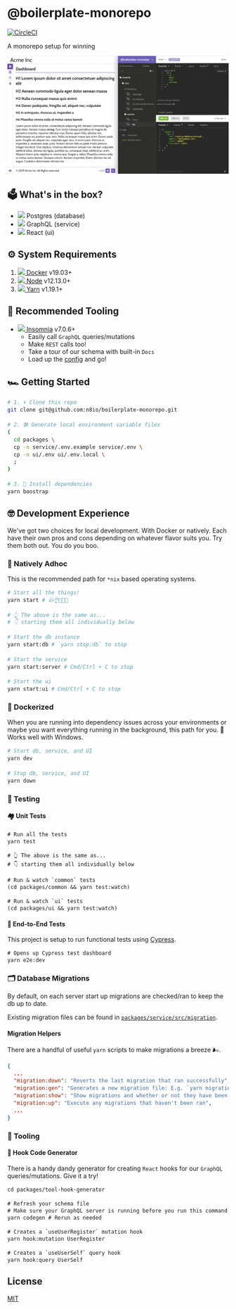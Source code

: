 # @boilerplate-monorepo

[![CircleCI](https://circleci.com/gh/n8io/boilerplate-monorepo/tree/master.svg?style=svg)](https://circleci.com/gh/n8io/boilerplate-monorepo/tree/master)

A monorepo setup for winning

<img src="screenshot.png"/>

## 🗳️ What's in the box?

- <img src="https://www.google.com/s2/favicons?domain=postgresql.org"/> Postgres (database)
- <img src="https://www.google.com/s2/favicons?domain=graphql.org"/> GraphQL (service)
- <img src="https://www.google.com/s2/favicons?domain=reactjs.org"/> React (ui)

## ⚙️ System Requirements

1. <a href="https://docker.com"><img src="https://www.google.com/s2/favicons?domain=docker.com"/> Docker</a> v19.03+
2. <a href="https://nodejs.org"><img src="https://www.google.com/s2/favicons?domain=nodejs.org"/> Node</a> v12.13.0+
3. <a href="https://yarnpkg.com"><img src="https://www.google.com/s2/favicons?domain=yarnpkg.com"/> Yarn</a> v1.19.1+

## 🍔 Recommended Tooling

- <a href="https://insomnia.rest"><img src="https://www.google.com/s2/favicons?domain=insomnia.rest"/> Insomnia</a> v7.0.6+
  - Easily call `GraphQL` queries/mutations
  - Make `REST` calls too!
  - Take a tour of our schema with built-in `Docs`
  - Load up the [config](packages/service/insomnia/config.yaml) and go!

## 🏎 Getting Started

```bash
# 1. ⬇️ Clone this repo
git clone git@github.com:n8io/boilerplate-monorepo.git

# 2. 🛠️ Generate local environment variable files
(
  cd packages \
  cp -n service/.env.example service/.env \
  cp -n ui/.env ui/.env.local \
  ;
)

# 3. 🌱 Install dependencies
yarn boostrap
```

## 🤓 Development Experience

We've got two choices for local development. With Docker or natively. Each have their own pros and cons depending on whatever flavor suits you. Try them both out. You do you boo.

### 🍕 Natively Adhoc

This is the recommended path for `*nix` based operating systems.

```bash
# Start all the things!
yarn start # 👍👌👏🤜🤛

# 👆 The above is the same as...
# 👇 starting them all individually below

# Start the db instance
yarn start:db # `yarn stop:db` to stop

# Start the service
yarn start:server # Cmd/Ctrl + C to stop

# Start the ui
yarn start:ui # Cmd/Ctrl + C to stop
```

### 🐳 Dockerized

When you are running into dependency issues across your environments or maybe you want everything running in the background, this path for you. 🍷 Works well with Windows.

```bash
# Start db, service, and UI
yarn dev

# Stop db, service, and UI
yarn down
```

### 🧪 Testing

#### 🏘️ Unit Tests

```shell
# Run all the tests
yarn test

# 👆 The above is the same as...
# 👇 starting them all individually below

# Run & watch `common` tests
(cd packages/common && yarn test:watch)

# Run & watch `ui` tests
(cd packages/ui && yarn test:watch)
```

#### 🌲 End-to-End Tests

This project is setup to run functional tests using [Cypress](https://www.cypress.io).

```shell
# Opens up Cypress test dashboard
yarn e2e:dev
```

### 🗂 Database Migrations

By default, on each server start up migrations are checked/ran to keep the db up to date.

Existing migration files can be found in [`packages/service/src/migration`](packages/service/src/migrations).

#### Migration Helpers

There are a handful of useful `yarn` scripts to make migrations a breeze 🌬️.

```json
{
  ...
  "migration:down": "Reverts the last migration that ran successfully",
  "migration:gen": "Generates a new migration file: E.g. `yarn migration:gen create-table-foo`",
  "migration:show": "Show migrations and whether or not they have been ran",
  "migration:up": "Execute any migrations that haven't been ran",
  ...
}
```

### 🧰 Tooling

#### 🎣 Hook Code Generator

There is a handy dandy generator for creating `React` hooks for our `GraphQL` queries/mutations. Give it a try!

```shell
cd packages/tool-hook-generator

# Refresh your schema file
# Make sure your GraphQL server is running before you run this command
yarn codegen # Rerun as needed

# Creates a `useUserRegister` mutation hook
yarn hook:mutation UserRegister

# Creates a `useUserSelf` query hook
yarn hook:query UserSelf
```

## License

[MIT](https://choosealicense.com/licenses/mit/)
